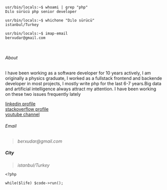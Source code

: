 

 
 ```console
 
 
 
 usr/bin/locals:~$ whoami | grep "php"
 Dılo sürücü php senior developer

 usr/bin/locals:~$ whichone "Dılo sürücü"
 istanbul/Turkey

usr/bin/locals:~$ imap-email 
 berxudar@gmail.com



 ```

###### About 
I have been working as a software developer for 10 years actively, I am originally a physics graduate, I worked as a fullstack frontend and backende developer in most projects, I mostly write php for the last 6-7 years.Big data and artificial intelligence always attract my attention. I have been working on these two issues frequently lately

[linkedin profile](https://www.linkedin.com/in/dilosurucu/) <br>
[stackoverflow profile](https://stackoverflow.com/users/5582655/d%c4%b1lo-s%c3%bcr%c3%bcc%c3%bc) <br>
[youtube channel](https://www.youtube.com/c/d%C4%B1los%C3%BCr%C3%BCc%C3%BC/videos)


###### Email

>_berxudar@gmail.com_ <br>

##### City
>_istanbul/Turkey_
```
<?php

while($life) $code->run();


```
